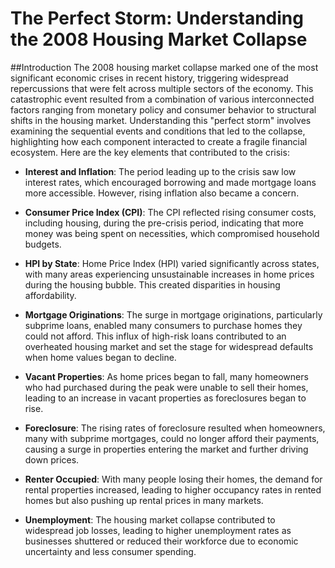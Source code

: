 # The Perfect Storm: Understanding the 2008 Housing Market Collapse
##Introduction
The 2008 housing market collapse marked one of the most significant economic crises in recent history, triggering widespread repercussions that were felt across multiple sectors of the economy. This catastrophic event resulted from a combination of various interconnected factors ranging from monetary policy and consumer behavior to structural shifts in the housing market. Understanding this "perfect storm" involves examining the sequential events and conditions that led to the collapse, highlighting how each component interacted to create a fragile financial ecosystem. Here are the key elements that contributed to the crisis:

- **Interest and Inflation**: The period leading up to the crisis saw low interest rates, which encouraged borrowing and made mortgage loans more accessible. However, rising inflation also became a concern.  

- **Consumer Price Index (CPI)**: The CPI reflected rising consumer costs, including housing, during the pre-crisis period, indicating that more money was being spent on necessities, which compromised household budgets.  

- **HPI by State**: Home Price Index (HPI) varied significantly across states, with many areas experiencing unsustainable increases in home prices during the housing bubble. This created disparities in housing affordability.  

- **Mortgage Originations**: The surge in mortgage originations, particularly subprime loans, enabled many consumers to purchase homes they could not afford. This influx of high-risk loans contributed to an overheated housing market and set the stage for widespread defaults when home values began to decline.  

- **Vacant Properties**: As home prices began to fall, many homeowners who had purchased during the peak were unable to sell their homes, leading to an increase in vacant properties as foreclosures began to rise.  

- **Foreclosure**: The rising rates of foreclosure resulted when homeowners, many with subprime mortgages, could no longer afford their payments, causing a surge in properties entering the market and further driving down prices.  

- **Renter Occupied**: With many people losing their homes, the demand for rental properties increased, leading to higher occupancy rates in rented homes but also pushing up rental prices in many markets.  

- **Unemployment**: The housing market collapse contributed to widespread job losses, leading to higher unemployment rates as businesses shuttered or reduced their workforce due to economic uncertainty and less consumer spending.  
